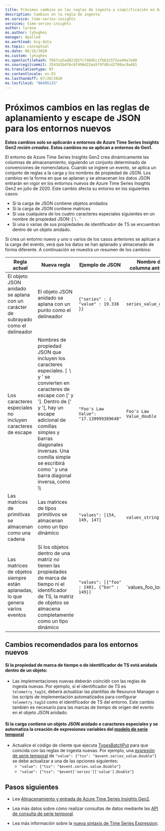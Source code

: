 ```yaml
---
title: Próximos cambios en las reglas de ingesta y simplificación en Azure Time Series Insights Gen2 | Microsoft Docs
description: Cambios en la regla de ingesta
ms.service: time-series-insights
services: time-series-insights
author: lyrana
ms.author: lyhughes
manager: dpalled
ms.workload: big-data
ms.topic: conceptual
ms.date: 06/16/2020
ms.custom: lyhughes
ms.openlocfilehash: f667ca5ad82182fcf40d5c1fbb325f2ea99a7e08
ms.sourcegitcommit: 3543d3b4f6c6f496d22ea5f97d8cd2700ac9a481
ms.translationtype: HT
ms.contentlocale: es-ES
ms.lasthandoff: 07/20/2020
ms.locfileid: "86495115"
---
```

# <a name="upcoming-changes-to-the-json-flattening-and-escaping-rules-for-new-environments"></a>Próximos cambios en las reglas de aplanamiento y escape de JSON para los entornos nuevos

**Estos cambios solo se aplicarán a entornos de Azure Time Series Insights Gen2 *recién creados*. Estos cambios no se aplican a entornos de Gen1.**

El entorno de Azure Time Series Insights Gen2 crea dinámicamente las columnas de almacenamiento, siguiendo un conjunto determinado de convenciones de nomenclatura. Cuando se ingiere un evento, se aplica un conjunto de reglas a la carga y los nombres de propiedad de JSON. Los cambios en la forma en que se aplanan y se almacenan los datos JSON entrarán en vigor en los entornos nuevos de Azure Time Series Insights Gen2 en julio de 2020. Este cambio afecta su entorno en los siguientes casos:

* Si la carga de JSON contiene objetos anidados
*  Si la carga de JSON contiene matrices
*  Si usa cualquiera de los cuatro caracteres especiales siguientes en un nombre de propiedad JSON: [ \ . '
*  Si una o varias de sus propiedades de identificador de TS se encuentran dentro de un objeto anidado.

Si crea un entorno nuevo y uno o varios de los casos anteriores se aplican a la carga del evento, verá que los datos se han aplanado y almacenado de forma diferente. A continuación se muestra un resumen de los cambios:

| Regla actual | Nueva regla | Ejemplo de JSON | Nombre de columna anterior | Nombre de columna nuevo
|---|---| ---| ---|  ---|
| El objeto JSON anidado se aplana con un carácter de subrayado como el delineador |El objeto JSON anidado se aplana con un punto como el delineador  | ``{"series" : { "value" : 19.338 }}`` | `series_value_double` |`series.value_double` |
| Los caracteres especiales no incluyen caracteres de escape | Nombres de propiedad JSON que incluyen los caracteres especiales. [  \ y ' se convierten en caracteres de escape con [' y ']. Dentro de [' y '], hay un escape adicional de comillas simples y barras diagonales inversas. Una comilla simple se escribirá como \' y una barra diagonal inversa, como \\\  | ```"Foo's Law Value": "17.139999389648"``` | `Foo's Law Value_double` | `['Foo\'s Law Value']_double` | 
| Las matrices de primitivas se almacenan como una cadena | Las matrices de tipos primitivos se almacenan como un tipo dinámico  | `"values": [154, 149, 147]` | `values_string`  | `values_dynamic` |
Las matrices de objetos siempre están aplanadas, lo que genera varios eventos | Si los objetos dentro de una matriz no tienen las propiedades de marca de tiempo ni el identificador de TS, la matriz de objetos se almacena completamente como un tipo dinámico | `"values": [{"foo" : 140}, {"bar" : 149}]` | `values_foo_long | values_bar_long` | `values_dynamic` |

## <a name="recommended-changes-for-new-environments"></a>Cambios recomendados para los entornos nuevos

#### <a name="if-your-ts-id-andor-timestamp-property-is-nested-within-an-object"></a>Si la propiedad de marca de tiempo o de identificador de TS está anidada dentro de un objeto:

*  Las implementaciones nuevas deberán coincidir con las reglas de ingesta nuevas. Por ejemplo, si el identificador de TS es `telemetry_tagId`, deberá actualizar las plantillas de Resource Manager o los scripts de implementación automatizados para configurar `telemetry.tagId` como el identificador de TS del entorno. Este cambio también es necesario para las marcas de tiempo de origen del evento en el objeto JSON anidado.

 #### <a name="if-your-payload-contains-nested-json-or-special-characters-and-you-automate-authoring-time-series-model-variable-expressions"></a>Si la carga contiene un objeto JSON anidado o caracteres especiales y se automatiza la creación de expresiones variables del [modelo de serie temporal](.\time-series-insights-update-tsm.md)

*  Actualice el código de cliente que ejecuta [TypesBatchPut](https://docs.microsoft.com/rest/api/time-series-insights/dataaccessgen2/timeseriestypes/executebatch#typesbatchput) para que coincida con las reglas de ingesta nuevas. Por ejemplo, una [expresión de serie temporal](https://docs.microsoft.com/rest/api/time-series-insights/preview#time-series-expression-and-syntax) de `"value": {"tsx": "$event.series_value.Double"}` se debe actualizar a una de las opciones siguientes:
    * `"value": {"tsx": "$event.series.value.Double"}`
    * `"value": {"tsx": "$event['series']['value'].Double"}`


## <a name="next-steps"></a>Pasos siguientes

- Lea [Almacenamiento y entrada de Azure Time Series Insights Gen2](./time-series-insights-update-storage-ingress.md).

- Lea más datos sobre cómo realizar consultas de datos mediante las [API de consulta de serie temporal](./concepts-query-overview.md).

- Lea más información sobre la [nueva sintaxis de Time Series Expression](https://docs.microsoft.com/rest/api/time-series-insights/preview#time-series-expression-and-syntax).

